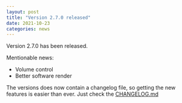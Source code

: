 ```yaml
---
layout: post
title: "Version 2.7.0 released"
date: 2021-10-23
categories: news
---
```

Version 2.7.0 has been released.

Mentionable news:
  * Volume control
  * Better software render

The versions does now contain a changelog file, so getting the new features is easier than ever.
Just check the [CHANGELOG.md](https://github.com/blockattack/blockattack-game/blob/v2.7.X/CHANGELOG.md)